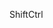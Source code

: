 <span class="hotkeybg" style="white-space: nowrap;" title="Shift + Ctrl + {{{1}}}"><span class="hotkey">Shift</span><span class="hotkey">Ctrl</span>
<span class="hotkey"></span></span>